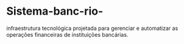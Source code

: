 # Sistema-banc-rio-
infraestrutura tecnológica projetada para gerenciar e automatizar as operações financeiras de instituições bancárias.
